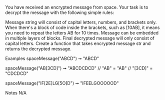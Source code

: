 You have received an encrypted message from space. Your task is to decrypt the message with the following simple rules:

Message string will consist of capital letters, numbers, and brackets only.
When there's a block of code inside the brackets, such as [10AB], it means you need to repeat the letters AB for 10 times.
Message can be embedded in multiple layers of blocks.
Final decrypted message will only consist of capital letters.
Create a function that takes encrypted message str and returns the decrypted message.

Examples
spaceMessage("ABCD") ➞ "ABCD"

spaceMessage("AB[3CD]") ➞ "ABCDCDCD"
// "AB" = "AB"
// "[3CD]" = "CDCDCD"

spaceMessage("IF[2E]LG[5O]D") ➞ "IFEELGOOOOOD"

Notes
N/A